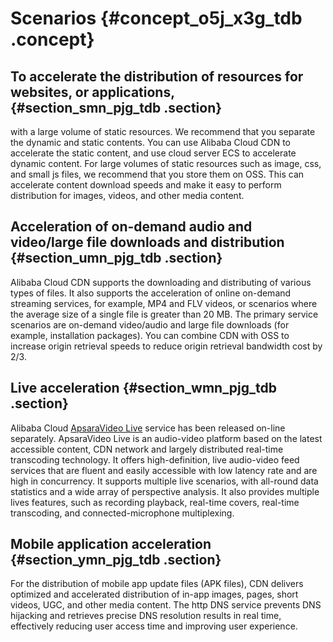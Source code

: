 # Scenarios {#concept_o5j_x3g_tdb .concept}

## To accelerate the distribution of resources for websites, or applications, {#section_smn_pjg_tdb .section}

with a large volume of static resources. We recommend that you separate the dynamic and static contents. You can use Alibaba Cloud CDN to accelerate the static content, and use cloud server ECS to accelerate dynamic content. For large volumes of static resources such as image, css, and small js files, we recommend that you store them on OSS. This can accelerate content download speeds and make it easy to perform distribution for images, videos, and other media content.


## Acceleration of on-demand audio and video/large file downloads and distribution {#section_umn_pjg_tdb .section}

Alibaba Cloud CDN supports the downloading and distributing of various types of files. It also supports the acceleration of online on-demand streaming services, for example, MP4 and FLV videos, or scenarios where the average size of a single file is greater than 20 MB. The primary service scenarios are on-demand video/audio and large file downloads \(for example, installation packages\). You can combine CDN with OSS to increase origin retrieval speeds to reduce origin retrieval bandwidth cost by 2/3.


## Live acceleration {#section_wmn_pjg_tdb .section}

Alibaba Cloud [ApsaraVideo Live](https://www.alibabacloud.com/zh/product/apsaravideo-for-live?spm=a2796.7919406.1097650.dznavproductsj1.62616ecf7Cjj4c) service has been released on-line separately. ApsaraVideo Live is an audio-video platform based on the latest accessible content, CDN network and largely distributed real-time transcoding technology. It offers high-definition, live audio-video feed services that are fluent and easily accessible with low latency rate and are high in concurrency. It supports multiple live scenarios, with all-round data statistics and a wide array of perspective analysis. It also provides multiple lives features, such as recording playback, real-time covers, real-time transcoding, and connected-microphone multiplexing.


## Mobile application acceleration {#section_ymn_pjg_tdb .section}

For the distribution of mobile app update files \(APK files\), CDN delivers optimized and accelerated distribution of in-app images, pages, short videos, UGC, and other media content. The http DNS service prevents DNS hijacking and retrieves precise DNS resolution results in real time, effectively reducing user access time and improving user experience.

